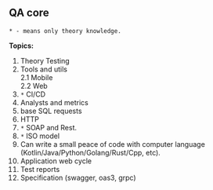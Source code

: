 ## QA core

`* - means only theory knowledge.`

**Topics:**
1. Theory Testing
2. Tools and utils  
   2.1 Mobile  
   2.2 Web 
3. `*` CI/CD
4. Analysts and metrics
5. base SQL requests
6. HTTP
7. `*` SOAP and Rest. 
8. `*` ISO model
9. Can write a small peace of code with computer language (Kotlin/Java/Python/Golang/Rust/Cpp, etc). 
10. Application web cycle
11. Test reports
12. Specification (swagger, oas3, grpc)
